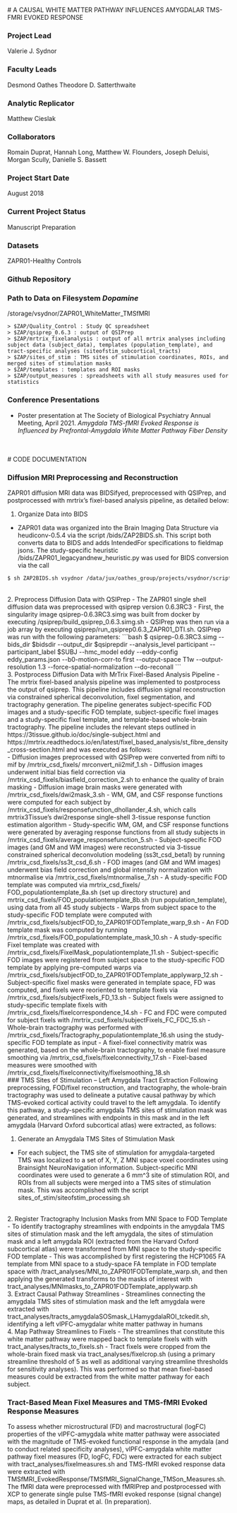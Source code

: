 <br>
<br>
# A CAUSAL WHITE MATTER PATHWAY INFLUENCES AMYGDALAR TMS-FMRI EVOKED RESPONSE

### Project Lead
Valerie J. Sydnor

### Faculty Leads
Desmond Oathes
Theodore D. Satterthwaite

### Analytic Replicator
Matthew Cieslak

### Collaborators 
Romain Duprat, Hannah Long, Matthew W. Flounders, Joseph Deluisi, Morgan Scully, Danielle S. Bassett

### Project Start Date
August 2018

### Current Project Status
Manuscript Preparation

### Datasets
ZAPR01-Healthy Controls

### Github Repository

### Path to Data on Filesystem *Dopamine*
/storage/vsydnor/ZAPR01_WhiteMatter_TMSfMRI

    
    > $ZAP/Quality_Control : Study QC spreadsheet
    > $ZAP/qsiprep_0.6.3 : output of QSIPrep
    > $ZAP/mrtrix_fixelanalysis : output of all mrtrix analyses including subject data (subject_data), templates (population_template), and tract-specific analyses (siteofstim_subcortical_tracts)
    > $ZAP/sites_of_stim : TMS sites of stimulation coordinates, ROIs, and merged sites of stimulation masks
    > $ZAP/templates : templates and ROI masks 
    > $ZAP/output_measures : spreadsheets with all study measures used for statistics


### Conference Presentations
- Poster presentation at The Society of Biological Psychiatry Annual Meeting, April 2021. *Amygdala TMS-fMRI Evoked Response is Influenced by Prefrontal-Amygdala White Matter Pathway Fiber Density*

<br>
<br>
# CODE DOCUMENTATION

### Diffusion MRI Preprocessing and Reconstruction
ZAPR01 diffusion MRI data was BIDSifyed, preprocessed with QSIPrep, and postprocessed with mrtrix’s fixel-based analysis pipeline, as detailed below: 

1. Organize Data into BIDS 
- ZAPR01 data was organized into the Brain Imaging Data Structure via heudiconv-0.5.4 via the script /bids/ZAP2BIDS.sh. This script both converts data to BIDS and adds IntendedFor specifications to fieldmap jsons. The study-specific heuristic /bids/ZAPR01_legacyandnew_heuristic.py was used for BIDS conversion via the call 
```bash
$ sh ZAP2BIDS.sh vsydnor /data/jux/oathes_group/projects/vsydnor/scripts/ZAP2BIDS/ZAPR01_legacyandnew_heuristic.py
``` 

<br>
2. Preprocess Diffusion Data with QSIPrep
- The ZAPR01 single shell diffusion data was preprocessed with qsiprep version 0.6.3RC3
- First, the singularity image qsiprep-0.6.3RC3.simg was built from docker by executing /qsiprep/build_qsiprep_0.6.3.simg.sh
- QSIPrep was then run via a job array by executing qsiprep/run_qsiprep0.6.3_ZAPR01_DTI.sh. QSIPrep was run with the following parameters:
```bash
$ qsiprep-0.6.3RC3.simg --bids_dir $bidsdir --output_dir $qsiprepdir --analysis_level participant --participant_label $SUBJ --hmc_model eddy --eddy-config eddy_params.json --b0-motion-corr-to first --output-space T1w --output-resolution 1.3 --force-spatial-normalization --do-reconall
```

<br>
3. Postprocess Diffusion Data with MrTrix Fixel-Based Analysis Pipeline
- The mrtrix fixel-based analysis pipeline was implemented to postprocess the output of qsiprep. This pipeline includes diffusion signal reconstruction via constrained spherical deconvolution, fixel segmentation, and tractography generation. The pipeline generates subject-specific FOD images and a study-specific FOD template, subject-specific fixel images and a study-specific fixel template, and template-based whole-brain tractography. The pipeline includes the relevant steps outlined in https://3tissue.github.io/doc/single-subject.html and https://mrtrix.readthedocs.io/en/latest/fixel_based_analysis/st_fibre_density_cross-section.html and was executed as follows:
<br>
- Diffusion images preprocessed with QSIPrep were converted from nifti to mif by /mrtrix_csd_fixels/ mrconvert_nii2mif_1.sh
- Diffusion images underwent initial bias field correction via /mrtrix_csd_fixels/biasfield_correction_2.sh to enhance the quality of brain masking
- Diffusion image brain masks were generated with /mrtrix_csd_fixels/dwi2mask_3.sh
- WM, GM, and CSF response functions were computed for each subject by /mrtrix_csd_fixels/responsefunction_dhollander_4.sh, which calls mrtrix3Tissue’s dwi2response single-shell 3-tissue response function estimation algorithm 
- Study-specific WM, GM, and CSF response functions were generated by averaging response functions from all study subjects in /mrtrix_csd_fixels/average_responsefunction_5.sh
- Subject-specific FOD images (and GM and WM images) were reconstructed via 3-tissue constrained spherical deconvolution modeling (ss3t_csd_beta1) by running /mrtrix_csd_fixels/ss3t_csd_6.sh
- FOD images (and GM and WM images) underwent bias field correction and global intensity normalization with mtnormalise via /mrtrix_csd_fixels/mtnormalise_7.sh
- A study-specific FOD template was computed via mrtrix_csd_fixels/ FOD_populationtemplate_8a.sh (set up directory structure) and mrtrix_csd_fixels/FOD_populationtemplate_8b.sh (run population_template), using data from all 45 study subjects
- Warps from subject space to the study-specific FOD template were computed with /mrtrix_csd_fixels/subjectFOD_to_ZAPR01FODTemplate_warp_9.sh
- An FOD template mask was computed by running  /mrtrix_csd_fixels/FOD_populationtemplate_mask_10.sh
- A study-specific Fixel template was created with /mrtrix_csd_fixels/FixelMask_populationtemplate_11.sh
- Subject-specific FOD images were registered from subject space to the study-specific FOD template by applying pre-computed warps via /mrtrix_csd_fixels/subjectFOD_to_ZAPR01FODTemplate_applywarp_12.sh
- Subject-specific fixel masks were generated in template space, FD was computed, and fixels were reoriented to template fixels via /mrtrix_csd_fixels/subjectFixels_FD_13.sh
- Subject fixels were assigned to study-specific template fixels with /mrtrix_csd_fixels/fixelcorrespondence_14.sh
- FC and FDC were computed for subject fixels with /mrtrix_csd_fixels/subjectFixels_FC_FDC_15.sh
- Whole-brain tractography was performed with /mrtrix_csd_fixels/Tractography_populationtemplate_16.sh using the study-specific FOD template as input
- A fixel-fixel connectivity matrix was generated, based on the whole-brain tractography, to enable fixel measure smoothing via /mrtrix_csd_fixels/fixelconnectivity_17.sh
- Fixel-based measures were smoothed with /mrtrix_csd_fixels/fixelconnectivity/fixelsmoothing_18.sh 

<br>
### TMS Sites of Stimulation – Left Amygdala Tract Extraction 
Following preprocessing, FOD/fixel reconstruction, and tractography, the whole-brain tractography was used to delineate a putative causal pathway by which TMS-evoked cortical activity could travel to the left amygdala. To identify this pathway, a study-specific amygdala TMS sites of stimulation mask was generated, and streamlines with endpoints in this mask and in the left amygdala (Harvard Oxford subcortical atlas) were extracted, as follows:

1. Generate an Amygdala TMS Sites of Stimulation Mask
- For each subject, the TMS site of stimulation for amygdala-targeted TMS was localized to a set of X, Y, Z MNI space voxel coordinates using Brainsight NeuroNavigation information. Subject-specific MNI coordinates were used to generate a 6 mm^3 site of stimulation ROI, and ROIs from all subjects were merged into a TMS sites of stimulation mask. This was accomplished with the script sites_of_stim/siteofstim_processing.sh

<br>
2. Register Tractography Inclusion Masks from MNI Space to FOD Template
- To identify tractography streamlines with endpoints in the amygdala TMS sites of stimulation mask and the left amygdala, the sites of stimulation mask and a left amygdala ROI (extracted from the Harvard Oxford subcortical atlas) were transformed from MNI space to the study-specific FOD template
- This was accomplished by first registering the HCP1065 FA template from MNI space to a study-space FA template in FOD template space with /tract_analyses/MNI_to_ZAPR01FODTemplate_warp.sh, and then applying the generated transforms to the masks of interest with  tract_analyses/MNImasks_to_ZAPR01FODTemplate_applywarp.sh

<br>
3. Extract Causal Pathway Streamlines 
- Streamlines connecting the amygdala TMS sites of stimulation mask and the left amygdala were extracted with tract_analyses/tracts_amygdalaSOSmask_LHamygdalaROI_tckedit.sh, identifying a left vlPFC-amygdalar white matter pathway in humans

<br>
4. Map Pathway Streamlines to Fixels
- The streamlines that constitute this white matter pathway were mapped back to template fixels with 
with tract_analyses/tracts_to_fixels.sh 
- Tract fixels were cropped from the whole-brain fixed mask via tract_analyses/fixelcrop.sh (using a primary streamline threshold of 5 as well as additional varying streamline thresholds for sensitivity analyses). This was performed so that mean fixel-based measures could be extracted from the white matter pathway for each subject.

<br>

### Tract-Based Mean Fixel Measures and TMS-fMRI Evoked Response Measures
To assess whether microstructural (FD) and macrostructural (logFC) properties of the vlPFC-amygdala white matter pathway were associated with the magnitude of TMS-evoked functional response in the amydala (and to conduct related specificity analyses), vlPFC-amygdala white matter pathway fixel measures (FD, logFC, FDC) were extracted for each subject with tract_analyses/fixelmeasures.sh and TMS-fMRI evoked response data were extracted with TMSfMRI_EvokedResponse/TMSfMRI_SignalChange_TMSon_Measures.sh. The fMRI data were preprocessed with fMRIPrep and postprocessed with XCP to generate single pulse TMS-fMRI evoked response (signal change) maps, as detailed in Duprat et al. (In preparation).
